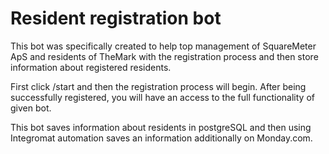 # Resident registration bot

This bot was specifically created to help top management of SquareMeter ApS and residents of TheMark with the registration process and then store information about registered residents.

First click /start and then the registration process will begin. After being successfully registered, you will have an access to the full functionality of given bot.

This bot saves information about residents in postgreSQL and then using Integromat automation saves an information additionally on Monday.com.
